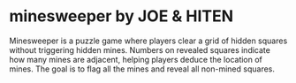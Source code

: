 # minesweeper by JOE & HITEN

Minesweeper is a puzzle game where players clear a grid of hidden squares without triggering hidden mines. Numbers on revealed squares indicate how many mines are adjacent, helping players deduce the location of mines. The goal is to flag all the mines and reveal all non-mined squares.